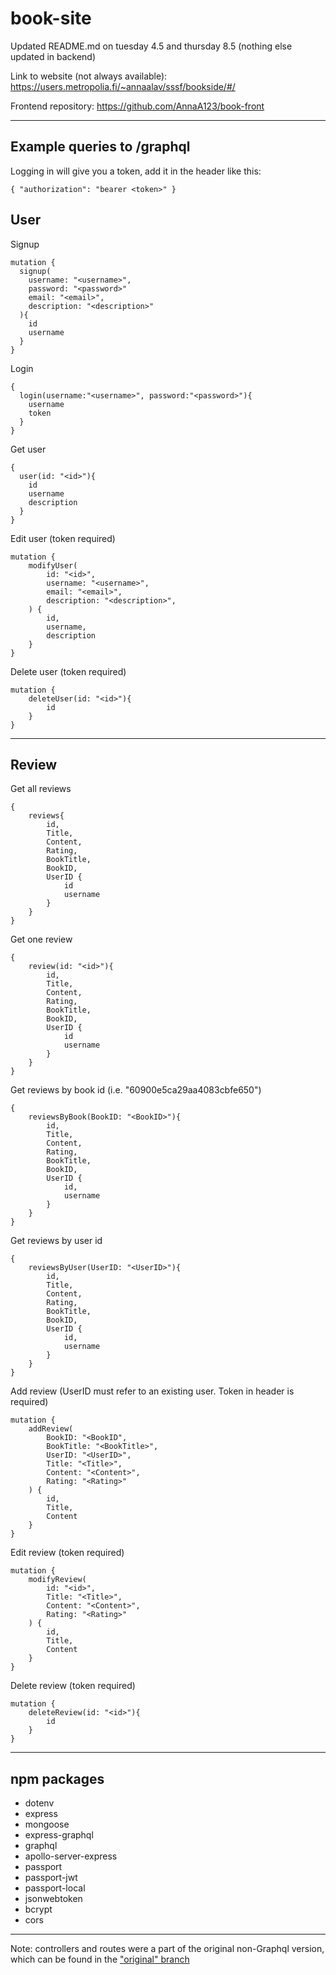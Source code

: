# book-site

Updated README.md on tuesday 4.5 and thursday 8.5 (nothing else updated in backend)

Link to website (not always available): https://users.metropolia.fi/~annaalav/sssf/bookside/#/

Frontend repository: https://github.com/AnnaA123/book-front

---

## Example queries to /graphql

Logging in will give you a token, add it in the header like this:
```
{ "authorization": "bearer <token>" }
```

## User

Signup
```
mutation {
  signup(
    username: "<username>",
    password: "<password>"
    email: "<email>",
    description: "<description>"
  ){
    id
    username
  }
}
```

Login
```
{
  login(username:"<username>", password:"<password>"){
    username
    token
  }
}
```

Get user
```
{
  user(id: "<id>"){
    id
    username
    description
  }
}
```

Edit user (token required)
```
mutation {
    modifyUser(
        id: "<id>",
        username: "<username>",
        email: "<email>",
        description: "<description>",
    ) {
        id, 
        username,
        description
    }
}
```

Delete user (token required)
```
mutation {
    deleteUser(id: "<id>"){
        id
    }
}
```

---

## Review

Get all reviews
```
{
    reviews{
        id, 
        Title, 
        Content,
        Rating,
        BookTitle,
        BookID,
        UserID {
            id
            username
        }
    }
}
```

Get one review
```
{
    review(id: "<id>"){
        id, 
        Title, 
        Content,
        Rating,
        BookTitle,
        BookID,
        UserID {
            id
            username
        }
    }
}
```

Get reviews by book id (i.e. "60900e5ca29aa4083cbfe650")
```
{
    reviewsByBook(BookID: "<BookID>"){
        id, 
        Title, 
        Content,
        Rating,
        BookTitle,
        BookID,
        UserID {
            id,
            username
        }
    }
}
```

Get reviews by user id
```
{
    reviewsByUser(UserID: "<UserID>"){
        id, 
        Title, 
        Content,
        Rating,
        BookTitle,
        BookID,
        UserID {
            id,
            username
        }
    }
}
```

Add review (UserID must refer to an existing user. Token in header is required)
```
mutation {
    addReview(
        BookID: "<BookID", 
        BookTitle: "<BookTitle>", 
        UserID: "<UserID>",
        Title: "<Title>",
        Content: "<Content>",
        Rating: "<Rating>"
    ) {
        id, 
        Title, 
        Content
    }
}
```

Edit review (token required)
```
mutation {
    modifyReview(
        id: "<id>",
        Title: "<Title>",
        Content: "<Content>",
        Rating: "<Rating>"
    ) {
        id, 
        Title, 
        Content
    }
}
```

Delete review (token required)
```
mutation {
    deleteReview(id: "<id>"){
        id
    }
}
```

---

## npm packages

- dotenv
- express
- mongoose
- express-graphql
- graphql
- apollo-server-express
- passport
- passport-jwt
- passport-local
- jsonwebtoken
- bcrypt
- cors

---

Note: controllers and routes were a part of the original non-Graphql version, which can be found in the ["original" branch](../original)
